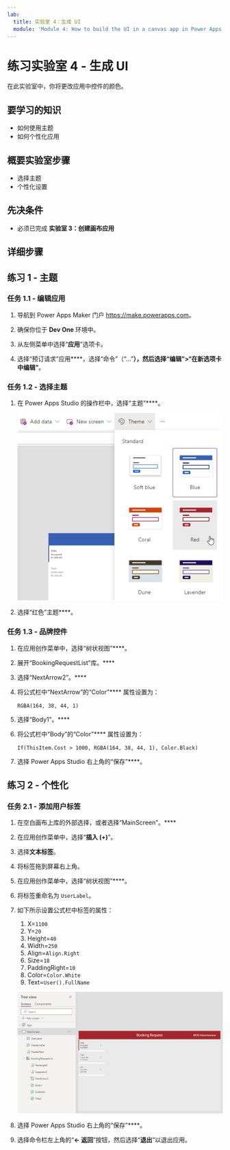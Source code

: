```yaml
---
lab:
  title: 实验室 4：生成 UI
  module: 'Module 4: How to build the UI in a canvas app in Power Apps'
---
```


# 练习实验室 4 - 生成 UI

在此实验室中，你将更改应用中控件的颜色。

## 要学习的知识

- 如何使用主题
- 如何个性化应用

## 概要实验室步骤

- 选择主题
- 个性化设置
  
## 先决条件

- 必须已完成 **实验室 3：创建画布应用**

## 详细步骤

## 练习 1 - 主题

### 任务 1.1 - 编辑应用

1. 导航到 Power Apps Maker 门户 <https://make.powerapps.com>。

1. 确保你位于 **Dev One** 环境中。

1. 从左侧菜单中选择“**应用**”选项卡。

1. 选择“预订请求”应用****，选择“命令”（“...”****），然后选择“编辑”>“在新选项卡中编辑”****。

### 任务 1.2 - 选择主题

1. 在 Power Apps Studio 的操作栏中，选择“主题”****。

    ![选择主题的屏幕截图。](../media/select-theme.png)

1. 选择“红色”主题****。

### 任务 1.3 - 品牌控件

1. 在应用创作菜单中，选择“树状视图”****。

1. 展开“BookingRequestList”库。****

1. 选择“NextArrow2”。****

1. 将公式栏中“NextArrow”的“Color”**** 属性设置为：

    ```powerappsfl
    RGBA(164, 38, 44, 1)
    ```

1. 选择“Body1”。****

1. 将公式栏中“Body”的“Color”**** 属性设置为：

    ```powerappsfl
    If(ThisItem.Cost > 1000, RGBA(164, 38, 44, 1), Color.Black)
    ```

1. 选择 Power Apps Studio 右上角的“保存”****。


## 练习 2 - 个性化

### 任务 2.1 - 添加用户标签

1. 在空白画布上库的外部选择，或者选择“MainScreen”。****

1. 在应用创作菜单中，选择“**插入 (+)**”。

1. 选择**文本标签**。

1. 将标签拖到屏幕右上角。

1. 在应用创作菜单中，选择“树状视图”****。

1. 将标签重命名为 `UserLabel`。

1. 如下所示设置公式栏中标签的属性：

   1. X=`1100`
   1. Y=`20`
   1. Height=`40`
   1. Width=`250`
   1. Align=`Align.Right`
   1. Size=`18`
   1. PaddingRight=`10`
   1. Color=`Color.White`
   1. Text=`User().FullName`

    ![具有个性化设置的主屏幕的屏幕截图。](../media/main-screen-personalized.png)

1. 选择 Power Apps Studio 右上角的“保存”****。

1. 选择命令栏左上角的“**<- 返回**”按钮，然后选择“**退出**”以退出应用。

